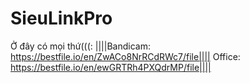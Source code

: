 # SieuLinkPro
Ở đây có mọi thứ(((: 
||||Bandicam:
https://bestfile.io/en/ZwACo8NrRCdRWc7/file||||
Office:
https://bestfile.io/en/ewGRTRh4PXQdrMP/file||||
